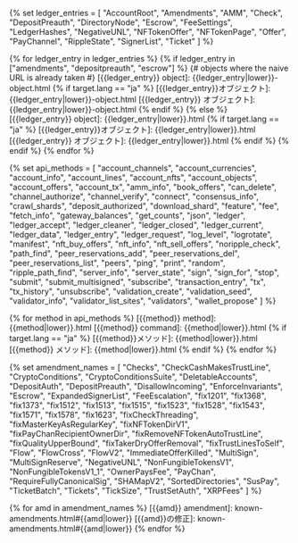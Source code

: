 <!--{# Links within the dev portal #}-->
[Address]: basic-data-types.html#addresses
[アドレス]: basic-data-types.html#アドレス
[admin command]: admin-api-methods.html
[base58]: base58-encodings.html
[common fields]: transaction-common-fields.html
[共通フィールド]: transaction-common-fields.html
[Currency Amount]: basic-data-types.html#specifying-currency-amounts
[通貨額]: basic-data-types.html#通貨額の指定
[通貨額の指定]: basic-data-types.html#通貨額の指定
[Currency Code]: currency-formats.html#currency-codes
[通貨コード]: currency-formats.html#通貨コード
[drops of XRP]: basic-data-types.html#specifying-currency-amounts
[fee levels]: transaction-cost.html#fee-levels
[XRPのdrop数]: basic-data-types.html#通貨額の指定
[Hash]: basic-data-types.html#hashes
[ハッシュ]: basic-data-types.html#ハッシュ
[identifying hash]: transactions.html#identifying-transactions
[識別用ハッシュ]: transactions.html#トランザクションの識別
[Internal Type]: serialization.html
[内部の型]: serialization.html
[Ledger Index]: basic-data-types.html#ledger-index
[ledger index]: basic-data-types.html#ledger-index
[レジャーインデックス]: basic-data-types.html#レジャーインデックス
[ledger format]: ledger-object-types.html
[レジャーフォーマット]: ledger-data-formats.html
[Marker]: markers-and-pagination.html
[マーカー]: markers-and-pagination.html
[node public key]: peer-protocol.html#node-key-pair
[ノード公開鍵]: peer-protocol.html#ノードキーペア
[node key pair]: peer-protocol.html#node-key-pair
[ノードキーペア]: peer-protocol.html#ノードキーペア
[peer reservation]: peer-protocol.html#fixed-peers-and-peer-reservations
[peer reservations]: peer-protocol.html#fixed-peers-and-peer-reservations
[ピアリザベーション]: peer-protocol.html#固定ピアとピアリザベーション
[public servers]: public-servers.html
[公開サーバー]: public-servers.html
[result code]: transaction-results.html
[seconds since the Ripple Epoch]: basic-data-types.html#specifying-time
[Reporting Mode]: rippled-server-modes.html#reporting-mode
[Rippleエポック以降の経過秒数]: basic-data-types.html#時間の指定
[Sequence Number]: basic-data-types.html#account-sequence
[シーケンス番号]: basic-data-types.html#アカウントシーケンス
[SHA-512Half]: basic-data-types.html#hashes
[SHA-512ハーフ]: basic-data-types.html#ハッシュ
[Specifying Currency Amounts]: basic-data-types.html#specifying-currency-amounts
[Specifying Ledgers]: basic-data-types.html#specifying-ledgers
[レジャーの指定]: basic-data-types.html#レジャーの指定
[Specifying Time]: basic-data-types.html#specifying-time
[時間の指定]: basic-data-types.html#時間の指定
[stand-alone mode]: rippled-server-modes.html#stand-alone-mode
[standard format]: response-formatting.html
[標準フォーマット]: response-formatting.html
[Transaction Cost]: transaction-cost.html
[transaction cost]: transaction-cost.html
[トランザクションコスト]: transaction-cost.html
[universal error types]: error-formatting.html#universal-errors
[汎用エラータイプ]: error-formatting.html#汎用エラー
[XRP, in drops]: basic-data-types.html#specifying-currency-amounts
[XRP、drop単位]: basic-data-types.html#通貨額の指定
[NFToken]: nftoken.html

<!-- API object types -->
{% set ledger_entries = [
  "AccountRoot",
  "Amendments",
  "AMM",
  "Check",
  "DepositPreauth",
  "DirectoryNode",
  "Escrow",
  "FeeSettings",
  "LedgerHashes",
  "NegativeUNL",
  "NFTokenOffer",
  "NFTokenPage",
  "Offer",
  "PayChannel",
  "RippleState",
  "SignerList",
  "Ticket"
] %}

{% for ledger_entry in ledger_entries %}
{% if ledger_entry in ["amendments", "depositpreauth", "escrow"] %}
  {# objects where the naive URL is already taken #}
[{{ledger_entry}} object]: {{ledger_entry|lower}}-object.html
  {% if target.lang == "ja" %}
[{{ledger_entry}}オブジェクト]: {{ledger_entry|lower}}-object.html
[{{ledger_entry}} オブジェクト]: {{ledger_entry|lower}}-object.html
  {% endif %}
{% else %}
[{{ledger_entry}} object]: {{ledger_entry|lower}}.html
  {% if target.lang == "ja" %}
[{{ledger_entry}}オブジェクト]: {{ledger_entry|lower}}.html
[{{ledger_entry}} オブジェクト]: {{ledger_entry|lower}}.html
  {% endif %}
{% endif %}
{% endfor %}


<!--{# Links to external sites #}-->
[crypto-condition]: https://tools.ietf.org/html/draft-thomas-crypto-conditions-04
[crypto-conditions]: https://tools.ietf.org/html/draft-thomas-crypto-conditions-04
[Crypto-Conditions Specification]: https://tools.ietf.org/html/draft-thomas-crypto-conditions-04
[hexadecimal]: https://en.wikipedia.org/wiki/Hexadecimal
[Interledger Protocol]: https://interledger.org/
[RFC-1751]: https://tools.ietf.org/html/rfc1751
[ripple-lib]: https://github.com/XRPLF/xrpl.js

<!--{# rippled API methods #}-->
{% set api_methods = [
  "account_channels",
  "account_currencies",
  "account_info",
  "account_lines",
  "account_nfts",
  "account_objects",
  "account_offers",
  "account_tx",
  "amm_info",
  "book_offers",
  "can_delete",
  "channel_authorize",
  "channel_verify",
  "connect",
  "consensus_info",
  "crawl_shards",
  "deposit_authorized",
  "download_shard",
  "feature",
  "fee",
  "fetch_info",
  "gateway_balances",
  "get_counts",
  "json",
  "ledger",
  "ledger_accept",
  "ledger_cleaner",
  "ledger_closed",
  "ledger_current",
  "ledger_data",
  "ledger_entry",
  "ledger_request",
  "log_level",
  "logrotate",
  "manifest",
  "nft_buy_offers",
  "nft_info",
  "nft_sell_offers",
  "noripple_check",
  "path_find",
  "peer_reservations_add",
  "peer_reservations_del",
  "peer_reservations_list",
  "peers",
  "ping",
  "print",
  "random",
  "ripple_path_find",
  "server_info",
  "server_state",
  "sign",
  "sign_for",
  "stop",
  "submit",
  "submit_multisigned",
  "subscribe",
  "transaction_entry",
  "tx",
  "tx_history",
  "unsubscribe",
  "validation_create",
  "validation_seed",
  "validator_info",
  "validator_list_sites",
  "validators",
  "wallet_propose"
] %}

{% for method in api_methods %}
[{{method}} method]: {{method|lower}}.html
[{{method}} command]: {{method|lower}}.html
{% if target.lang == "ja" %}
[{{method}}メソッド]: {{method|lower}}.html
[{{method}} メソッド]: {{method|lower}}.html
{% endif %}
{% endfor %}

<!--{# Amendment links #}-->
{% set amendment_names = [
  "Checks",
  "CheckCashMakesTrustLine",
  "CryptoConditions",
  "CryptoConditionsSuite",
  "DeletableAccounts",
  "DepositAuth",
  "DepositPreauth",
  "DisallowIncoming",
  "EnforceInvariants",
  "Escrow",
  "ExpandedSignerList",
  "FeeEscalation",
  "fix1201",
  "fix1368",
  "fix1373",
  "fix1512",
  "fix1513",
  "fix1515",
  "fix1523",
  "fix1528",
  "fix1543",
  "fix1571",
  "fix1578",
  "fix1623",
  "fixCheckThreading",
  "fixMasterKeyAsRegularKey",
  "fixNFTokenDirV1",
  "fixPayChanRecipientOwnerDir",
  "fixRemoveNFTokenAutoTrustLine",
  "fixQualityUpperBound",
  "fixTakerDryOfferRemoval",
  "fixTrustLinesToSelf",
  "Flow",
  "FlowCross",
  "FlowV2",
  "ImmediateOfferKilled",
  "MultiSign",
  "MultiSignReserve",
  "NegativeUNL",
  "NonFungibleTokensV1",
  "NonFungibleTokensV1_1",
  "OwnerPaysFee",
  "PayChan",
  "RequireFullyCanonicalSig",
  "SHAMapV2",
  "SortedDirectories",
  "SusPay",
  "TicketBatch",
  "Tickets",
  "TickSize",
  "TrustSetAuth",
  "XRPFees"
] %}

{% for amd in amendment_names %}
[{{amd}} amendment]: known-amendments.html#{{amd|lower}}
[{{amd}}の修正]: known-amendments.html#{{amd|lower}}
{% endfor %}
